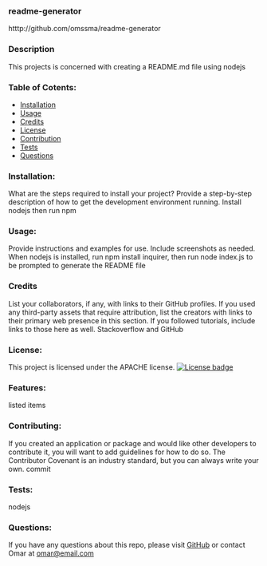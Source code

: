 
  ### readme-generator
  htttp://github.com/omssma/readme-generator

  ### Description
  This projects is concerned with creating a README.md file using nodejs

  ### Table of Cotents:
  * [Installation](#installation)
  * [Usage](#usage)
  * [Credits](#credits)
  * [License](#license)
  * [Contribution](#contribution)
  * [Tests](#tests)
  * [Questions](#questions)

  ### Installation:
  What are the steps required to install your project? Provide a step-by-step description of how to get the development environment running.
  Install nodejs then run npm

  ### Usage:
  Provide instructions and examples for use. Include screenshots as needed.
  When nodejs is installed, run npm install inquirer, then run node index.js to be prompted to generate the README file

  ### Credits
  List your collaborators, if any, with links to their GitHub profiles.
  If you used any third-party assets that require attribution, list the creators with links to their primary web presence in this section.
  If you followed tutorials, include links to those here as well.
  Stackoverflow and GitHub

  ### License:
  This project is licensed under the APACHE license.
  [![License badge](https://img.shields.io/badge/license-APACHE-<COLOR>.svg)](#license)
  
  ### Features:
  listed items

  ### Contributing:
  If you created an application or package and would like other developers to contribute it, you will want to add guidelines for how to do so. The Contributor Covenant is an industry standard, but you can always write your own.
  commit

  ### Tests:
  nodejs
  
  ### Questions:
  If you have any questions about this repo, please visit [GitHub](https://github.com/omssma) or contact Omar at omar@email.com
